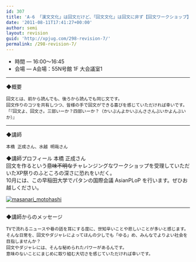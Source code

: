 ```yaml
---
id: 307
title: 'A-6 「漢文文化」は回文だけど、「回文文化」は回文に非ず【回文ワークショップ】'
date: '2011-08-11T17:41:27+00:00'
author: semi
layout: revision
guid: 'http://xpjug.com/298-revision-7/'
permalink: /298-revision-7/
---
```


- 時間 — 16:00～16:45
- 会場 — A会場：55N号館 1F 大会議室1

---

◆概要

```
回文とは、前から読んでも、後ろから読んでも同じ文です。
回文作りのコツを共有しつつ、皆様の手で回文ができる喜びを感じていただければ幸いです。
「『回文よ、回文さ。三部いーか？四部いーか？（かいぶんよかいぶんささんぶいかよんぶいか）』
```

---

◆講師

```
本橋 正成さん、水越 明哉さん
```

◆講師プロフィール 本橋 正成さん  
回文を作るという<del>意味不明な</del>チャレンジングなワークショップを受理していただいたXP祭りのふところの深さに恐れをいだく。  
10月には、この早稲田大学でパタンの国際会議 AsianPLoP を行います。ぜひお越しください。

[![](http://xpjug.com/wp-content/uploads/2011/08/masanari_motohashi.png "masanari_motohashi")](http://xpjug.com/wp-content/uploads/2011/08/masanari_motohashi.png)

---

◆講師からのメッセージ

```
TVで流れるニュースや巷の話を耳にする度に、世知辛いことや悲しいことが多いと感じます。
そんな日常を、回文やダジャレによってほんの少しでも「ゆる」め、みんなでよりよい社会を目指しませんか？
回文やダジャレには、そんな秘められたパワーがあるんです。
意味のないことにまじめに取り組む大切さを感じていただければ幸いです。
```